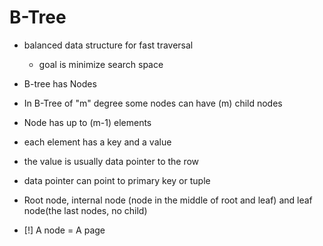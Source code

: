 # B-Tree

- balanced data structure for fast traversal
  - goal is minimize search space
- B-tree has Nodes
- In B-Tree of "m" degree some nodes can have (m) child nodes
- Node has up to (m-1) elements

- each element has a key and a value
- the value is usually data pointer to the row
- data pointer can point to primary key or tuple
- Root node, internal node (node in the middle of root and leaf) and leaf node(the last nodes, no child)
- [!] A node = A page
